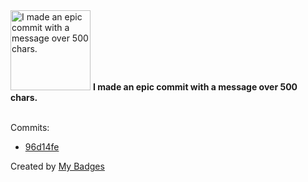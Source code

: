 <img src="https://my-badges.github.io/my-badges/epic-commit.png" alt="I made an epic commit with a message over 500 chars." title="I made an epic commit with a message over 500 chars." width="128">
<strong>I made an epic commit with a message over 500 chars.</strong>
<br><br>

Commits:

- <a href="https://github.com/9bany/valkey/commit/96d14fe2638705436db9c61bb0100c550c42e774">96d14fe</a>


Created by <a href="https://github.com/my-badges/my-badges">My Badges</a>